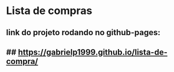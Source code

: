 # Lista de compras
## link do projeto rodando no github-pages:
## ## https://gabrielp1999.github.io/lista-de-compra/
